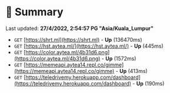 # 📖 Summary
Last updated: **27/4/2022, 2:54:57 PG "Asia/Kuala_Lumpur"**

- `GET` [https://shrt.ml](https://shrt.ml) - **Up** (136470ms)
- `GET` [https://hst.aytea.ml/](https://hst.aytea.ml/) - **Up** (445ms)
- `GET` [https://color.aytea.ml/4b31d6.png](https://color.aytea.ml/4b31d6.png) - **Up** (1572ms)
- `GET` [https://memeapi.aytea14.repl.co/gimme](https://memeapi.aytea14.repl.co/gimme) - **Up** (413ms)
- `GET` [https://teledrivemy.herokuapp.com/dashboard](https://teledrivemy.herokuapp.com/dashboard) - **Up** (190ms)
